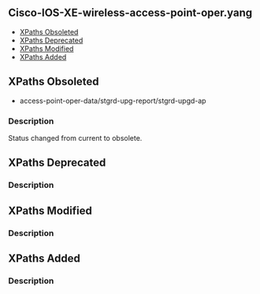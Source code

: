 ## Cisco-IOS-XE-wireless-access-point-oper.yang


- [XPaths Obsoleted](#xpaths-obsoleted)
- [XPaths Deprecated](#xpaths-deprecated)
- [XPaths Modified](#xpaths-modified)
- [XPaths Added](#xpaths-added)

## XPaths Obsoleted

- access-point-oper-data/stgrd-upg-report/stgrd-upgd-ap

### Description

Status changed from current to obsolete.

## XPaths Deprecated

### Description

## XPaths Modified

### Description

## XPaths Added

### Description
